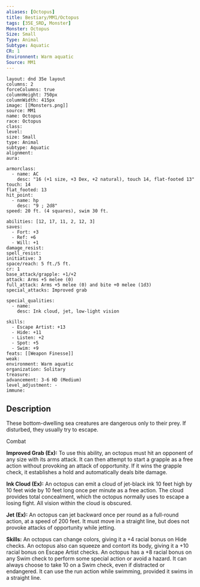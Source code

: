 ```yaml
---
aliases: [Octopus]
title: Bestiary/MM1/Octopus
tags: [35E_SRD, Monster]
Monster: Octopus
Size: Small
Type: Animal
Subtype: Aquatic
CR: 1
Environnent: Warm aquatic
Source: MM1
---
```


```statblock
layout: dnd 35e layout
columns: 2
forceColumns: true
columnHeight: 750px
columnWidth: 415px
image: [[Monsters.png]]
source: MM1
name: Octopus
race: Octopus
class: 
level: 
size: Small
type: Animal
subtype: Aquatic
alignment: 
aura: 

armorclass:
  - name: AC
    desc: "16 (+1 size, +3 Dex, +2 natural), touch 14, flat-footed 13"
touch: 14
flat_footed: 13
hit_point:
  - name: hp
    desc: "9 ; 2d8"
speed: 20 ft. (4 squares), swim 30 ft.

abilities: [12, 17, 11, 2, 12, 3]
saves:
  - Fort: +3
  - Ref: +6
  - Will: +1
damage_resist: 
spell_resist: 
initiative: 3
space/reach: 5 ft./5 ft.
cr: 1
base_attack/grapple: +1/+2
attack: Arms +5 melee (0)
full_attack: Arms +5 melee (0) and bite +0 melee (1d3)
special_attacks: Improved grab

special_qualities:
  - name: 
    desc: Ink cloud, jet, low-light vision

skills:
  - Escape Artist: +13
  - Hide: +11
  - Listen: +2
  - Spot: +5
  - Swim: +9
feats: [[Weapon Finesse]]
weak: 
environment: Warm aquatic
organization: Solitary
treasure: 
advancement: 3-6 HD (Medium)
level_adjustment: -
immune: 
```

## Description

<p>These bottom-dwelling sea creatures are dangerous only to their prey. If disturbed, they usually try to escape.</p>
<p>Combat</p>
<p>
            <b>Improved Grab (Ex):</b> To use this ability, an octopus must hit an opponent of any size with its arms attack. It can then attempt to start a grapple as a free action without provoking an attack of opportunity. If it wins the grapple check, it establishes a hold and automatically deals bite damage.</p>
<p>
            <b>Ink Cloud (Ex):</b> An octopus can emit a cloud of jet-black ink 10 feet high by 10 feet wide by 10 feet long once per minute as a free action. The cloud provides total concealment, which the octopus normally uses to escape a losing fight. All vision within the cloud is obscured.</p>
<p>
            <b>Jet (Ex):</b> An octopus can jet backward once per round as a full-round action, at a speed of 200 feet. It must move in a straight line, but does not provoke attacks of opportunity while jetting.</p>
<p>
            <b>Skills:</b> An octopus can change colors, giving it a +4 racial bonus on Hide checks. An octopus also can squeeze and contort its body, giving it a +10 racial bonus on Escape Artist checks. An octopus has a +8 racial bonus on any Swim check to perform some special action or avoid a hazard. It can always choose to take 10 on a Swim check, even if distracted or endangered. It can use the run action while swimming, provided it swims in a straight line.</p>